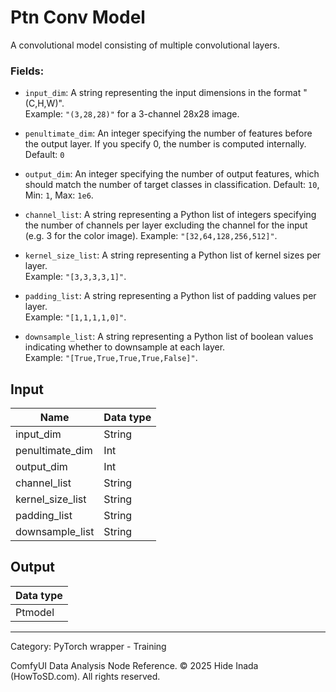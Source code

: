 # Ptn Conv Model
A convolutional model consisting of multiple convolutional layers.  

### Fields:  
- `input_dim`: A string representing the input dimensions in the format "(C,H,W)".  
  Example: `"(3,28,28)"` for a 3-channel 28x28 image.  

- `penultimate_dim`: An integer specifying the number of features before the output layer. If you specify 0, the number is computed internally.
  Default: `0`

- `output_dim`: An integer specifying the number of output features, which should match the number of target classes in classification.
  Default: `10`, Min: `1`, Max: `1e6`.  

- `channel_list`: A string representing a Python list of integers specifying the number of channels per layer excluding the channel for the input (e.g. 3 for the color image).
  Example: `"[32,64,128,256,512]"`.  

- `kernel_size_list`: A string representing a Python list of kernel sizes per layer.  
  Example: `"[3,3,3,3,1]"`.  

- `padding_list`: A string representing a Python list of padding values per layer.  
  Example: `"[1,1,1,1,0]"`.  

- `downsample_list`: A string representing a Python list of boolean values indicating whether to downsample at each layer.  
  Example: `"[True,True,True,True,False]"`.

## Input
| Name | Data type |
|---|---|
| input_dim | String |
| penultimate_dim | Int |
| output_dim | Int |
| channel_list | String |
| kernel_size_list | String |
| padding_list | String |
| downsample_list | String |

## Output
| Data type |
|---|
| Ptmodel |

<HR>
Category: PyTorch wrapper - Training

ComfyUI Data Analysis Node Reference. © 2025 Hide Inada (HowToSD.com). All rights reserved.
